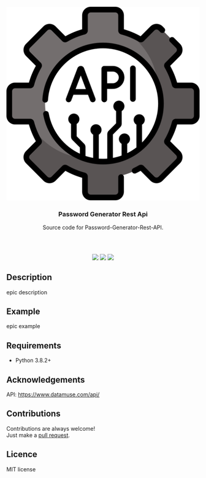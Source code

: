 <p align="center">
<img src="images/api.png"/>
<br/>
<h3 align="center">Password Generator Rest Api</h3>
<p align="center">Source code for Password-Generator-Rest-API.</p>
<h2></h2>
</p>
<br />

<p align="center">
<a href="../../issues"><img src="https://img.shields.io/github/issues/aminbeigi/Password-Generator-Rest-API.svg?style=flat-square" /></a>
<a href="../../pulls"><img src="https://img.shields.io/github/issues-pr/aminbeigi/Password-Generator-Rest-API.svg?style=flat-square" /></a>
<img src="https://img.shields.io/github/license/aminbeigi/Password-Generator-Rest-API?style=flat-square">
</p>

## Description
epic description

## Example
epic example

## Requirements
* Python 3.8.2+

## Acknowledgements
API: https://www.datamuse.com/api/

## Contributions
Contributions are always welcome!  
Just make a [pull request](../../pulls).

## Licence
MIT license
